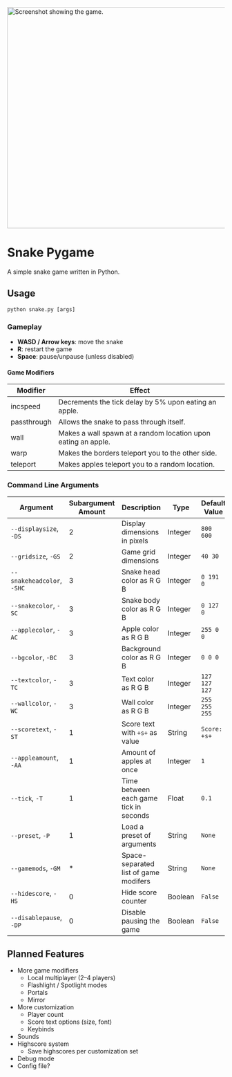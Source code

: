 <img width="512" alt="Screenshot showing the game." src="https://github.com/user-attachments/assets/d35c09bf-fa54-47f5-9e36-3511b58303df" />

# Snake Pygame
A simple snake game written in Python.

## Usage
```
python snake.py [args]
```

### Gameplay
- **WASD / Arrow keys**: move the snake
- **R**: restart the game
- **Space**: pause/unpause (unless disabled) 

#### Game Modifiers
|Modifier|Effect|
|-|-|
|incspeed|Decrements the tick delay by 5% upon eating an apple.|
|passthrough|Allows the snake to pass through itself.|
|wall|Makes a wall spawn at a random location upon eating an apple.|
|warp|Makes the borders teleport you to the other side.|
|teleport|Makes apples teleport you to a random location.|

### Command Line Arguments
|Argument|Subargument Amount|Description|Type|Default Value|
|-|-|-|-|-|
|`--displaysize`, `-DS`|2|Display dimensions in pixels|Integer|`800 600`|
|`--gridsize`, `-GS`|2|Game grid dimensions|Integer|`40 30`|
|`--snakeheadcolor`, `-SHC`|3|Snake head color as R G B|Integer|`0 191 0`|
|`--snakecolor`, `-SC`|3|Snake body color as R G B|Integer|`0 127 0`|
|`--applecolor`, `-AC`|3|Apple color as R G B|Integer|`255 0 0`|
|`--bgcolor`, `-BC`|3|Background color as R G B|Integer|`0 0 0`|
|`--textcolor`, `-TC`|3|Text color as R G B|Integer|`127 127 127`|
|`--wallcolor`, `-WC`|3|Wall color as R G B|Integer|`255 255 255`|
|`--scoretext`, `-ST`|1|Score text with `+s+` as value|String|`Score: +s+`|
|`--appleamount`, `-AA`|1|Amount of apples at once|Integer|`1`|
|`--tick`, `-T`|1|Time between each game tick in seconds|Float|`0.1`|
|`--preset`, `-P`|1|Load a preset of arguments|String|`None`|
|`--gamemods`, `-GM`|*|Space-separated list of game modifers|String|`None`|
|`--hidescore`, `-HS`|0|Hide score counter|Boolean|`False`|
|`--disablepause`, `-DP`|0|Disable pausing the game|Boolean|`False`|

## Planned Features
- More game modifiers
  - Local multiplayer (2–4 players)
  - Flashlight / Spotlight modes
  - Portals
  - Mirror
- More customization
  - Player count
  - Score text options (size, font)
  - Keybinds
- Sounds
- Highscore system
  - Save highscores per customization set
- Debug mode
- Config file?
